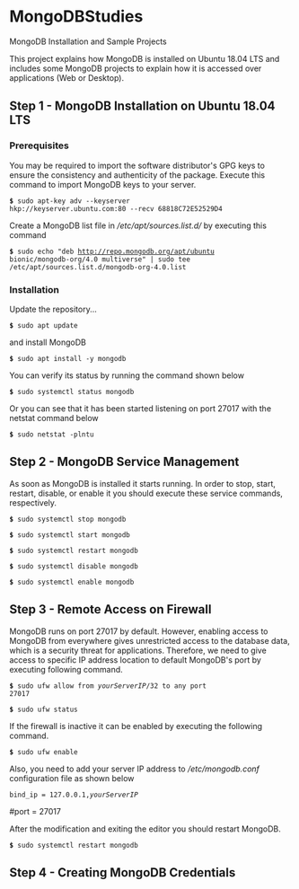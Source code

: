 # MongoDBStudies
MongoDB Installation and Sample Projects

This project explains how MongoDB is installed on Ubuntu 18.04 LTS and includes some MongoDB projects to explain how it is accessed over applications (Web or Desktop).

## Step 1 - MongoDB Installation on Ubuntu 18.04 LTS

### Prerequisites

You may be required to import the software distributor's GPG keys to ensure the consistency and authenticity of the package. Execute this command to import MongoDB keys to your server.

<code><b>$</b> sudo apt-key adv --keyserver hkp://keyserver.ubuntu.com:80 --recv 68818C72E52529D4</code>

Create a MongoDB list file in <i>/etc/apt/sources.list.d/</i> by executing this command

<code><b>$</b> sudo echo "deb http://repo.mongodb.org/apt/ubuntu bionic/mongodb-org/4.0 multiverse" | sudo tee /etc/apt/sources.list.d/mongodb-org-4.0.list</code>

### Installation

Update the repository...

<code><b>$</b> sudo apt update</code>

and install MongoDB

<code><b>$</b> sudo apt install -y mongodb</code>

You can verify its status by running the command shown below

<code><b>$</b> sudo systemctl status mongodb</code>

Or you can see that it has been started listening on port 27017 with the netstat command below

<code><b>$</b> sudo netstat -plntu</code>

## Step 2 - MongoDB Service Management

As soon as MongoDB is installed it starts running. In order to stop, start, restart, disable, or enable it you should execute these service commands, respectively.

<code><b>$</b> sudo systemctl stop mongodb</code>

<code><b>$</b> sudo systemctl start mongodb</code>

<code><b>$</b> sudo systemctl restart mongodb</code>

<code><b>$</b> sudo systemctl disable mongodb</code>

<code><b>$</b> sudo systemctl enable mongodb</code>

## Step 3 - Remote Access on Firewall

MongoDB runs on port 27017 by default. However, enabling access to MongoDB from everywhere gives unrestricted access to the database data, which is a security threat for applications. Therefore, we need to give access to specific IP address location to default MongoDB's port by executing following command.

<code><b>$</b> sudo ufw allow from <i>yourServerIP</i>/32 to any port 27017</code>

<code><b>$</b> sudo ufw status</code>

If the firewall is inactive it can be enabled by executing the following command.

<code><b>$</b> sudo ufw enable</code>

Also, you need to add your server IP address to <i>/etc/mongodb.conf</i> configuration file as shown below

<code>bind_ip = 127.0.0.1,<i>yourServerIP</i></code>

#port = 27017

After the modification and exiting the editor you should restart MongoDB.

<code><b>$</b> sudo systemctl restart mongodb</code>

## Step 4 - Creating MongoDB Credentials

